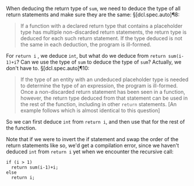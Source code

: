 When deducing the return type of `sum`,  we need to deduce the type of all return statements and make sure they are the same:  §[dcl.spec.auto]¶8:
> If a function with a declared return type that contains a placeholder type has multiple non-discarded return statements, the return type is deduced for each such return statement. If the type deduced is not the same in each deduction, the program is ill-formed.

For `return i` , we deduce `int`, but what do we deduce from `return sum(i-1)+i`? Can we use the type of `sum` to deduce the type of `sum`? Actually, we don't have to.  §[dcl.spec.auto]¶10:

> If the type of an entity with an undeduced placeholder type is needed to determine the type of an expression, the program is ill-formed. Once a non-discarded return statement has been seen in a function, however, the return type deduced from that statement can be used in the rest of the function, including in other `return` statements. [An example follows which is almost identical to this question]

So we can first deduce `int` from `return i`, and then use that for the rest of the function.

Note that if we were to invert the if statement and swap the order of the return statements like so, we'd get a compilation error, since we haven't deduced `int` from `return i` yet when we encounter the recursive call:


    if (i > 1)
      return sum(i-1)+i;
    else
      return i;